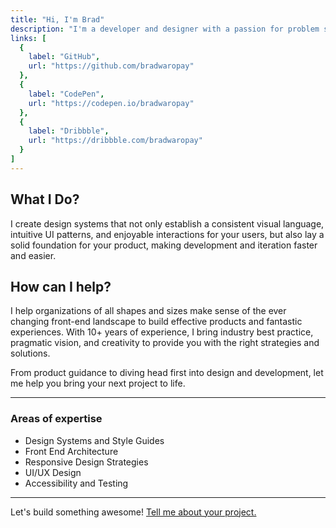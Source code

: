 ```yaml
---
title: "Hi, I'm Brad"
description: "I'm a developer and designer with a passion for problem solving and an obsession with craftsmanship."
links: [
  {
    label: "GitHub",
    url: "https://github.com/bradwaropay"
  },
  {
    label: "CodePen",
    url: "https://codepen.io/bradwaropay"
  },
  {
    label: "Dribbble",
    url: "https://dribbble.com/bradwaropay"
  }
]
---
```


## What I Do?

I create design systems that not only establish a consistent visual language, intuitive UI patterns, and enjoyable interactions for your users, but also lay a solid foundation for your product, making development and iteration faster and easier.

## How can I help?

I help organizations of all shapes and sizes make sense of the ever changing front-end landscape to build effective products and fantastic experiences. With 10+ years of experience, I bring industry best practice, pragmatic vision, and creativity to provide you with the right strategies and solutions.

From product guidance to diving head first into design and development, let me help you bring your next project to life.

---

### Areas of expertise

- Design Systems and Style Guides
- Front End Architecture
- Responsive Design Strategies
- UI/UX Design
- Accessibility and Testing

---

Let's build something awesome! [Tell me about your project.](mailto:brad.waropay@gmail.com)
